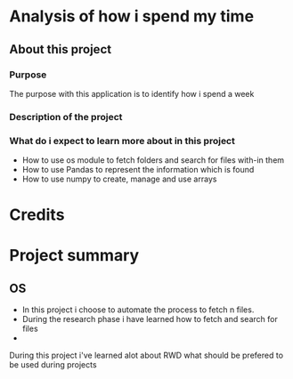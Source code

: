 #   Analysis of how i spend my time

## About this project

### Purpose
The purpose with this application is to identify how i spend a week

### Description of the project

### What do i expect to learn more about in this project
* How to use os module to fetch folders and search for files with-in them
* How to use Pandas to represent the information which is found
* How to use numpy to create, manage and use arrays
  
# Credits

# Project summary

##  OS
-   In this project i choose to automate the process to fetch n files.
-   During the research phase i have learned how to fetch and search for files
-    
During this project i've learned alot about RWD what should be prefered to be used during projects
